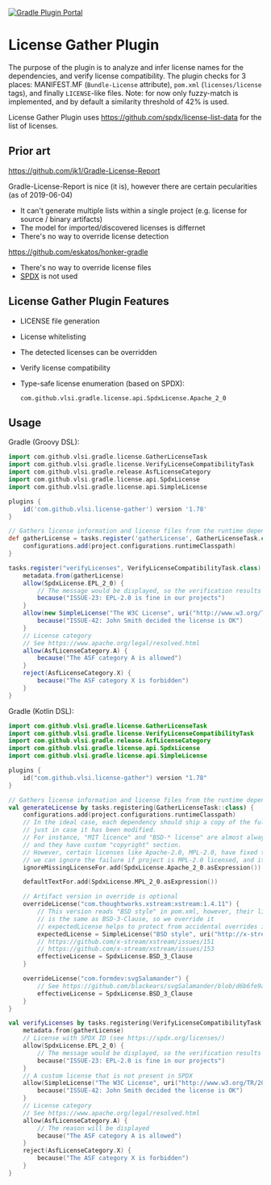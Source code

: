 [![Gradle Plugin Portal](https://img.shields.io/maven-metadata/v/https/repo1.maven.org/maven2/com/github/vlsi/gradle/license-gather-plugin/maven-metadata.xml.svg?colorB=007ec6&label=latest%20version)](https://plugins.gradle.org/plugin/com.github.vlsi.license-gather)

License Gather Plugin
=====================

The purpose of the plugin is to analyze and infer license names for the dependencies, and verify license compatibility.
The plugin checks for 3 places: MANIFEST.MF (`Bundle-License` attribute),
`pom.xml` (`licenses/license` tags), and finally `LICENSE`-like files.
Note: for now only fuzzy-match is implemented, and by default a similarity threshold of 42% is used.

License Gather Plugin uses https://github.com/spdx/license-list-data for the list of licenses.

Prior art
---------

https://github.com/jk1/Gradle-License-Report

Gradle-License-Report is nice (it is), however there are certain pecularities (as of 2019-06-04)

* It can't generate multiple lists within a single project (e.g. license for source / binary artifacts)
* The model for imported/discovered licenses is differnet
* There's no way to override license detection

https://github.com/eskatos/honker-gradle

* There's no way to override license files
* [SPDX](https://spdx.org/licenses/) is not used

License Gather Plugin Features
------------------------------

* LICENSE file generation
* License whitelisting
* The detected licenses can be overridden
* Verify license compatibility
* Type-safe license enumeration (based on SPDX):

      com.github.vlsi.gradle.license.api.SpdxLicense.Apache_2_0

Usage
-----

Gradle (Groovy DSL):
```groovy
import com.github.vlsi.gradle.license.GatherLicenseTask
import com.github.vlsi.gradle.license.VerifyLicenseCompatibilityTask
import com.github.vlsi.gradle.release.AsfLicenseCategory
import com.github.vlsi.gradle.license.api.SpdxLicense
import com.github.vlsi.gradle.license.api.SimpleLicense

plugins {
    id('com.github.vlsi.license-gather') version '1.78'
}

// Gathers license information and license files from the runtime dependencies
def gatherLicense = tasks.register('gatherLicense', GatherLicenseTask.class) {
    configurations.add(project.configurations.runtimeClasspath)
}

tasks.register("verifyLicenses", VerifyLicenseCompatibilityTask.class) {
    metadata.from(gatherLicense)
    allow(SpdxLicense.EPL_2_0) {
        // The message would be displayed, so the verification results are easier to understand
        because("ISSUE-23: EPL-2.0 is fine in our projects")
    }
    allow(new SimpleLicense("The W3C License", uri("http://www.w3.org/TR/2004/REC-DOM-Level-3-Core-20040407/java-binding.zip"))) {
        because("ISSUE-42: John Smith decided the license is OK")
    }
    // License category
    // See https://www.apache.org/legal/resolved.html
    allow(AsfLicenseCategory.A) {
        because("The ASF category A is allowed")
    }
    reject(AsfLicenseCategory.X) {
        because("The ASF category X is forbidden")
    }
}
```

Gradle (Kotlin DSL):
```kotlin
import com.github.vlsi.gradle.license.GatherLicenseTask
import com.github.vlsi.gradle.license.VerifyLicenseCompatibilityTask
import com.github.vlsi.gradle.release.AsfLicenseCategory
import com.github.vlsi.gradle.license.api.SpdxLicense
import com.github.vlsi.gradle.license.api.SimpleLicense

plugins {
    id("com.github.vlsi.license-gather") version "1.78"
}

// Gathers license information and license files from the runtime dependencies
val generateLicense by tasks.registering(GatherLicenseTask::class) {
    configurations.add(project.configurations.runtimeClasspath)
    // In the ideal case, each dependency should ship a copy of the full license text
    // just in case it has been modified.
    // For instance, "MIT licence" and "BSD-* license" are almost always modified,
    // and they have custom "copyright" section.
    // However, certain licenses like Apache-2.0, MPL-2.0, have fixed texts, so
    // we can ignore the failure if project is MPL-2.0 licensed, and it omits the license file
    ignoreMissingLicenseFor.add(SpdxLicense.Apache_2_0.asExpression())

    defaultTextFor.add(SpdxLicense.MPL_2_0.asExpression())

    // Artifact version in override is optional
    overrideLicense("com.thoughtworks.xstream:xstream:1.4.11") {
        // This version reads "BSD style" in pom.xml, however, their license
        // is the same as BSD-3-Clause, so we override it
        // expectedLicense helps to protect from accidental overrides if the project changes version
        expectedLicense = SimpleLicense("BSD style", uri("http://x-stream.github.io/license.html"))
        // https://github.com/x-stream/xstream/issues/151
        // https://github.com/x-stream/xstream/issues/153
        effectiveLicense = SpdxLicense.BSD_3_Clause
    }

    overrideLicense("com.formdev:svgSalamander") {
        // See https://github.com/blackears/svgSalamander/blob/d6b6fe9a8ece7d0e0e7aeb3de82f027a38a6fe25/www/license/license-bsd.txt
        effectiveLicense = SpdxLicense.BSD_3_Clause
    }
}

val verifyLicenses by tasks.registering(VerifyLicenseCompatibilityTask::class) {
    metadata.from(gatherLicense)
    // License with SPDX ID (see https://spdx.org/licenses/)
    allow(SpdxLicense.EPL_2_0) {
        // The message would be displayed, so the verification results are easier to understand
        because("ISSUE-23: EPL-2.0 is fine in our projects")
    }
    // A custom license that is not present in SPDX
    allow(SimpleLicense("The W3C License", uri("http://www.w3.org/TR/2004/REC-DOM-Level-3-Core-20040407/java-binding.zip"))) {
        because("ISSUE-42: John Smith decided the license is OK")
    }
    // License category
    // See https://www.apache.org/legal/resolved.html
    allow(AsfLicenseCategory.A) {
        // The reason will be displayed
        because("The ASF category A is allowed")
    }
    reject(AsfLicenseCategory.X) {
        because("The ASF category X is forbidden")
    }
}
```
